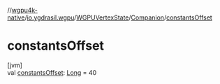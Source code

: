 //[wgpu4k-native](../../../../index.md)/[io.ygdrasil.wgpu](../../index.md)/[WGPUVertexState](../index.md)/[Companion](index.md)/[constantsOffset](constants-offset.md)

# constantsOffset

[jvm]\
val [constantsOffset](constants-offset.md): [Long](https://kotlinlang.org/api/core/kotlin-stdlib/kotlin/-long/index.html) = 40